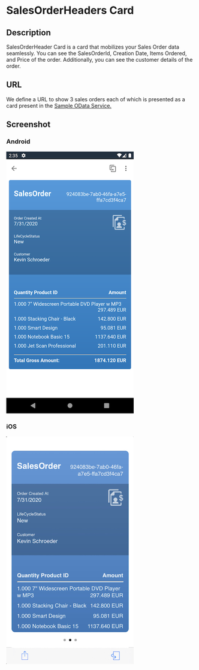 # SalesOrderHeaders Card

## Description

SalesOrderHeader Card is a card that mobilizes your Sales Order data seamlessly. You can see the SalesOrderId, Creation Date, Items Ordered, and Price of the order. Additionally, you can see the customer details of the order.

## URL

We define a URL to show 3 sales orders each of which is presented as a card present in the [Sample OData Service.](https://help.sap.com/doc/f53c64b93e5140918d676b927a3cd65b/Cloud/en-US/docs-en/guides/features/backend-connectivity/sample.html)

## Screenshot

### Android

![SalesOrder Card iOS Screenshot](screens/android.png)

### iOS

![SalesOrder Card iOS Screenshot](screens/ios.png)
